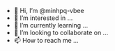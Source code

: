 - 👋 Hi, I’m @minhpq-vbee
- 👀 I’m interested in ...
- 🌱 I’m currently learning ...
- 💞️ I’m looking to collaborate on ...
- 📫 How to reach me ...

<!---
minhpq-vbee/minhpq-vbee is a ✨ special ✨ repository because its `README.md` (this file) appears on your GitHub profile.
You can click the Preview link to take a look at your changes.
--->
